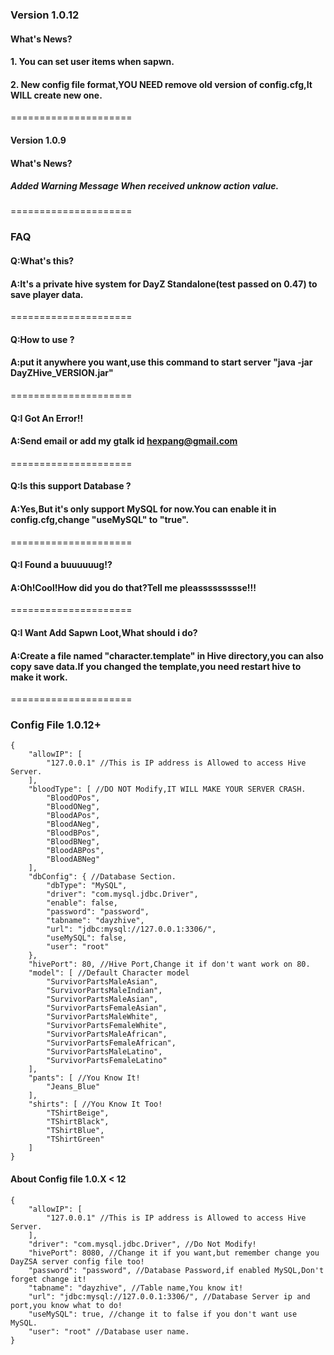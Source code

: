 ### Version 1.0.12
#### What's News?
#### 1. You can set user items when sapwn.
#### 2. New config file format,YOU NEED remove old version of config.cfg,It WILL create new one.
=====================
#### Version 1.0.9
#### What's News?
##### Added Warning Message When received unknow action value.
=====================
### FAQ
#### Q:What's this?
#### A:It's a private hive system for DayZ Standalone(test passed on 0.47) to save player data.
=====================
#### Q:How to use ?
#### A:put it anywhere you want,use this command to start server "java -jar DayZHive_VERSION.jar"
=====================
#### Q:I Got An Error!!
#### A:Send email or add my gtalk id hexpang@gmail.com
=====================
#### Q:Is this support Database ?
#### A:Yes,But it's only support MySQL for now.You can enable it in config.cfg,change "useMySQL" to "true".
=====================
#### Q:I Found a buuuuuug!?
#### A:Oh!Cool!How did you do that?Tell me pleassssssssse!!!
=====================
#### Q:I Want Add Sapwn Loot,What should i do?
#### A:Create a file named "character.template" in Hive directory,you can also copy save data.If you changed the template,you need restart hive to make it work.
=====================
### Config File 1.0.12+
```
{
    "allowIP": [
        "127.0.0.1" //This is IP address is Allowed to access Hive Server.
    ],
    "bloodType": [ //DO NOT Modify,IT WILL MAKE YOUR SERVER CRASH.
        "BloodOPos",
        "BloodONeg",
        "BloodAPos",
        "BloodANeg",
        "BloodBPos",
        "BloodBNeg",
        "BloodABPos",
        "BloodABNeg"
    ],
    "dbConfig": { //Database Section.
        "dbType": "MySQL",
        "driver": "com.mysql.jdbc.Driver",
        "enable": false,
        "password": "password",
        "tabname": "dayzhive",
        "url": "jdbc:mysql://127.0.0.1:3306/",
        "useMySQL": false,
        "user": "root"
    },
    "hivePort": 80, //Hive Port,Change it if don't want work on 80.
    "model": [ //Default Character model
        "SurvivorPartsMaleAsian",
        "SurvivorPartsMaleIndian",
        "SurvivorPartsMaleAsian",
        "SurvivorPartsFemaleAsian",
        "SurvivorPartsMaleWhite",
        "SurvivorPartsFemaleWhite",
        "SurvivorPartsMaleAfrican",
        "SurvivorPartsFemaleAfrican",
        "SurvivorPartsMaleLatino",
        "SurvivorPartsFemaleLatino"
    ],
    "pants": [ //You Know It!
        "Jeans_Blue"
    ],
    "shirts": [ //You Know It Too!
        "TShirtBeige",
        "TShirtBlack",
        "TShirtBlue",
        "TShirtGreen"
    ]
}
```

#### About Config file 1.0.X < 12
```
{
    "allowIP": [
        "127.0.0.1" //This is IP address is Allowed to access Hive Server.
    ],
    "driver": "com.mysql.jdbc.Driver", //Do Not Modify!
    "hivePort": 8080, //Change it if you want,but remember change you DayZSA server config file too!
    "password": "password", //Database Password,if enabled MySQL,Don't forget change it!
    "tabname": "dayzhive", //Table name,You know it!
    "url": "jdbc:mysql://127.0.0.1:3306/", //Database Server ip and port,you know what to do!
    "useMySQL": true, //change it to false if you don't want use MySQL.
    "user": "root" //Database user name.
}
```
